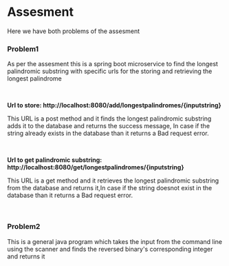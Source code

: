 # Assesment
<p> Here we have both problems of the assesment </p>
<h3>Problem1</h3>
<p>As per the assesment this is a spring boot microservice to find the longest palindromic substring with specific urls for the storing and retrieving the longest palindrome</p><br>
<p><strong> Url to store: http://localhost:8080/add/longestpalindromes/{inputstring}</strong></p>
<p>This URL is a post method and it finds the longest palindromic substring adds it to the database and returns the success message, In case if the string already exists in the database than it returns a Bad request error.</p><br>

<p> <strong>Url to get palindromic substring: http://localhost:8080/get/longestpalindromes/{inputstring}</strong></p>
<p>This URL is a get method and it retrieves the longest palindromic substring from the database and returns it,In case if the string doesnot exist in the database than it returns a Bad request error.</p><br>

<h3>Problem2</h3>
<p> This is a general java program which takes the input from the command line using the scanner and finds the reversed binary's corresponding integer and returns it</p>

